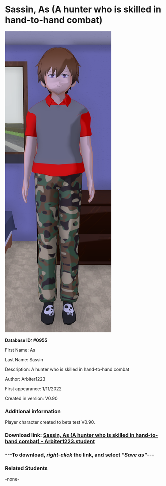 # Sassin, As (A hunter who is skilled in hand-to-hand combat)

<img src="../../Files/Images/Sassin, As (A hunter who is skilled in hand-to-hand combat).png" title="Sassin, As (A hunter who is skilled in hand-to-hand combat) - Arbiter1223">

**Database ID: #0955**

First Name: As

Last Name: Sassin

Description: A hunter who is skilled in hand-to-hand combat

Author: Arbiter1223

First appearance: 1/11/2022

Created in version: V0.90

### Additional information

Player character created to beta test V0.90.

### Download link: <a href="https://raw.githubusercontent.com/Arbiter1223/Daigaku-Gurashi-Custom-Students/master/Files/Student%20Files/Sassin%2C%20As%20(A%20hunter%20who%20is%20skilled%20in%20hand-to-hand%20combat)%20-%20Arbiter1223.student">Sassin, As (A hunter who is skilled in hand-to-hand combat) - Arbiter1223.student</a>

### ---**To download, _right-click_ the link, and select _"Save as"_**---

### Related Students

-none-
